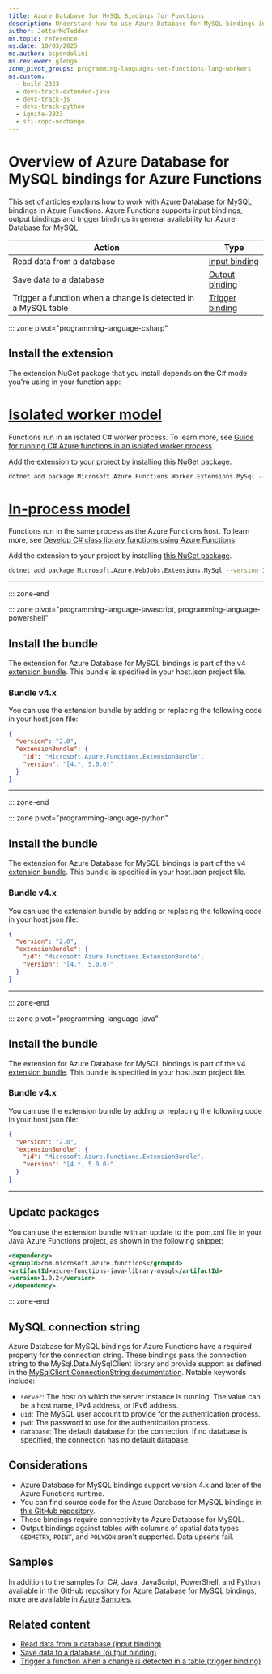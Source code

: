 ```yaml
---
title: Azure Database for MySQL Bindings for Functions
description: Understand how to use Azure Database for MySQL bindings in Azure Functions.
author: JetterMcTedder
ms.topic: reference
ms.date: 10/03/2025
ms.author: bspendolini
ms.reviewer: glenga
zone_pivot_groups: programming-languages-set-functions-lang-workers
ms.custom:
  - build-2023
  - devx-track-extended-java
  - devx-track-js
  - devx-track-python
  - ignite-2023
  - sfi-ropc-nochange
---
```


# Overview of Azure Database for MySQL bindings for Azure Functions

This set of articles explains how to work with [Azure Database for MySQL](/azure/mysql/index) bindings in Azure Functions. Azure Functions supports input bindings, output bindings and trigger bindings in general availability for Azure Database for MySQL

| Action | Type |
|---------|---------|
| Read data from a database | [Input binding](./functions-bindings-azure-mysql-input.md) |
| Save data to a database |[Output binding](./functions-bindings-azure-mysql-output.md) |
| Trigger a function when a change is detected in a MySQL table | [Trigger binding](./functions-bindings-azure-mysql-trigger.md) |

::: zone pivot="programming-language-csharp"

## Install the extension

The extension NuGet package that you install depends on the C# mode you're using in your function app:

# [Isolated worker model](#tab/isolated-process)

Functions run in an isolated C# worker process. To learn more, see [Guide for running C# Azure functions in an isolated worker process](dotnet-isolated-process-guide.md).

Add the extension to your project by installing [this NuGet package](https://www.nuget.org/packages/Microsoft.Azure.Functions.Worker.Extensions.MySql/1.0.129/).

```bash
dotnet add package Microsoft.Azure.Functions.Worker.Extensions.MySql --version 1.0.129
```

# [In-process model](#tab/in-process)

Functions run in the same process as the Azure Functions host. To learn more, see [Develop C# class library functions using Azure Functions](functions-dotnet-class-library.md).

Add the extension to your project by installing [this NuGet package](https://www.nuget.org/packages/Microsoft.Azure.WebJobs.Extensions.MySql/1.0.129).

```bash
dotnet add package Microsoft.Azure.WebJobs.Extensions.MySql --version 1.0.129
```

---

::: zone-end

::: zone pivot="programming-language-javascript, programming-language-powershell"

## Install the bundle

The extension for Azure Database for MySQL bindings is part of the v4 [extension bundle](./extension-bundles.md). This bundle is specified in your host.json project file.

### Bundle v4.x

You can use the extension bundle by adding or replacing the following code in your host.json file:

```json
{
  "version": "2.0",
  "extensionBundle": {
    "id": "Microsoft.Azure.Functions.ExtensionBundle",
    "version": "[4.*, 5.0.0)"
  }
}
```

---

::: zone-end

::: zone pivot="programming-language-python"

## Install the bundle

The extension for Azure Database for MySQL bindings is part of the v4 [extension bundle](./extension-bundles.md). This bundle is specified in your host.json project file.

### Bundle v4.x

You can use the extension bundle by adding or replacing the following code in your host.json file:

```json
{
  "version": "2.0",
  "extensionBundle": {
    "id": "Microsoft.Azure.Functions.ExtensionBundle",
    "version": "[4.*, 5.0.0)"
  }
}
```

---

::: zone-end

::: zone pivot="programming-language-java"

## Install the bundle

The extension for Azure Database for MySQL bindings is part of the v4 [extension bundle](./extension-bundles.md). This bundle is specified in your host.json project file.

### Bundle v4.x

You can use the extension bundle by adding or replacing the following code in your host.json file:

```json
{
  "version": "2.0",
  "extensionBundle": {
    "id": "Microsoft.Azure.Functions.ExtensionBundle",
    "version": "[4.*, 5.0.0)"
  }
}
```

---

## Update packages

You can use the extension bundle with an update to the pom.xml file in your Java Azure Functions project, as shown in the following snippet:

```xml
<dependency>
<groupId>com.microsoft.azure.functions</groupId>
<artifactId>azure-functions-java-library-mysql</artifactId>
<version>1.0.2</version>
</dependency>
```

::: zone-end

## MySQL connection string

Azure Database for MySQL bindings for Azure Functions have a required property for the connection string. These bindings pass the connection string to the MySql.Data.MySqlClient library and provide support as defined in the [MySqlClient ConnectionString documentation](https://dev.mysql.com/doc/connector-net/en/connector-net-connections-string.html). Notable keywords include:

- `server`: The host on which the server instance is running. The value can be a host name, IPv4 address, or IPv6 address.
- `uid`: The MySQL user account to provide for the authentication process.
- `pwd`: The password to use for the authentication process.
- `database`: The default database for the connection. If no database is specified, the connection has no default database.

## Considerations

- Azure Database for MySQL bindings support version 4.x and later of the Azure Functions runtime.
- You can find source code for the Azure Database for MySQL bindings in [this GitHub repository](https://github.com/Azure/azure-functions-mysql-extension/tree/main/src).
- These bindings require connectivity to Azure Database for MySQL.
- Output bindings against tables with columns of spatial data types `GEOMETRY`, `POINT`, and `POLYGON` aren't supported. Data upserts fail.

## Samples

In addition to the samples for C#, Java, JavaScript, PowerShell, and Python available in the [GitHub repository for Azure Database for MySQL bindings](https://github.com/Azure/azure-functions-mysql-extension/tree/main/samples), more are available in [Azure Samples](https://github.com/Azure-Samples).

## Related content

- [Read data from a database (input binding)](./functions-bindings-azure-mysql-input.md)
- [Save data to a database (output binding)](./functions-bindings-azure-mysql-output.md)
- [Trigger a function when a change is detected in a table (trigger binding)](./functions-bindings-azure-mysql-trigger.md)
